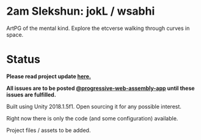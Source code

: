# 2am Slekshun: jokL / wsabhi
ArtPG of the mental kind. Explore the etcverse walking through curves in space.

# Status
**Please read project update [here.](https://github.com/funnymania/Progressive-Web-Assembly-App/issues/1#issuecomment-397940619)**

**All issues are to be posted [@progressive-web-assembly-app](https://github.com/funnymania/Progressive-Web-Assembly-App/) until these issues are fulfilled.**

Built using Unity 2018.1.5f1. Open sourcing it for any possible interest. 

Right now there is only the code (and some configuration) available. 

Project files / assets to be added. 
